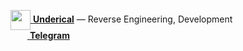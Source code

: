 [<img src="https://underical.cc/assets/images/logo.svg" width="32" height="32" align="center"> **Underical**](https://underical.cc/) — Reverse Engineering, Development
<br>
[<img src="https://1000logos.net/wp-content/uploads/2020/09/Telegram-Logo-2013.png" width="27" height="16" align="center"> **Telegram**](https://t.me/latviankult)
